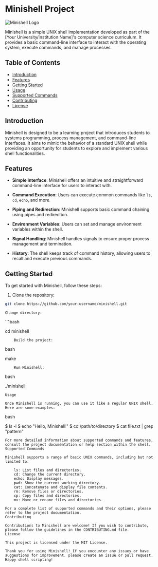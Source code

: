 
# Minishell Project

![Minishell Logo](minishell_logo.png)

Minishell is a simple UNIX shell implementation developed as part of the [Your University/Institution Name]'s computer science curriculum. It provides a basic command-line interface to interact with the operating system, execute commands, and manage processes.

## Table of Contents

- [Introduction](#introduction)
- [Features](#features)
- [Getting Started](#getting-started)
- [Usage](#usage)
- [Supported Commands](#supported-commands)
- [Contributing](#contributing)
- [License](#license)

## Introduction

Minishell is designed to be a learning project that introduces students to systems programming, process management, and command-line interfaces. It aims to mimic the behavior of a standard UNIX shell while providing an opportunity for students to explore and implement various shell functionalities.

## Features

- **Simple Interface**: Minishell offers an intuitive and straightforward command-line interface for users to interact with.

- **Command Execution**: Users can execute common commands like `ls`, `cd`, `echo`, and more.

- **Piping and Redirection**: Minishell supports basic command chaining using pipes and redirection.

- **Environment Variables**: Users can set and manage environment variables within the shell.

- **Signal Handling**: Minishell handles signals to ensure proper process management and termination.

- **History**: The shell keeps track of command history, allowing users to recall and execute previous commands.

## Getting Started

To get started with Minishell, follow these steps:

1. Clone the repository:

```bash
git clone https://github.com/your-username/minishell.git
```

    Change directory:
``1bash

cd minishell
```
    Build the project:
```
bash

make
```
    Run Minishell:
```
bash

./minishell
```
Usage

Once Minishell is running, you can use it like a regular UNIX shell. Here are some examples:
```
bash

$ ls -l
$ echo "Hello, Minishell!"
$ cd /path/to/directory
$ cat file.txt | grep "pattern"
```
For more detailed information about supported commands and features, consult the project documentation or help section within the shell.
Supported Commands

Minishell supports a range of basic UNIX commands, including but not limited to:

    ls: List files and directories.
    cd: Change the current directory.
    echo: Display messages.
    pwd: Show the current working directory.
    cat: Concatenate and display file contents.
    rm: Remove files or directories.
    cp: Copy files and directories.
    mv: Move or rename files and directories.

For a complete list of supported commands and their options, please refer to the project documentation.
Contributing

Contributions to Minishell are welcome! If you wish to contribute, please follow the guidelines in the CONTRIBUTING.md file.
License

This project is licensed under the MIT License.

Thank you for using Minishell! If you encounter any issues or have suggestions for improvement, please create an issue or pull request. Happy shell scripting!
